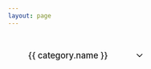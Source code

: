 ```yaml
---
layout: page
---
```


<script setup>
import { ref, onMounted } from 'vue'
import cardsData from './cards-data.json'

const categories = ref([])
const expandedCategories = ref({})

onMounted(() => {
  // 合并相同name的分类
  const mergedCategories = cardsData.categories.reduce((acc, curr) => {
    const existingCategory = acc.find(cat => cat.name === curr.name)
    if (existingCategory) {
      existingCategory.cards = [...existingCategory.cards, ...curr.cards]
    } else {
      acc.push({...curr})
    }
    return acc
  }, [])
  
  categories.value = mergedCategories
  // 初始化展开状态
  mergedCategories.forEach(category => {
    expandedCategories.value[category.name] = false
  })
})

// 新增：切换类别的展开/折叠状态
const toggleCategory = (categoryName) => {
  expandedCategories.value[categoryName] = !expandedCategories.value[categoryName]
}
</script>

<div class="cards-page">
  <div v-for="category in categories" 
       :key="category.id" 
       class="category-section">
    <div class="category-header" 
         @click="toggleCategory(category.name)"
         :class="{ 'expanded': expandedCategories[category.name] }">
      <h2 class="category-title">{{ category.name }}</h2>
      <span class="toggle-icon">
        <svg xmlns="http://www.w3.org/2000/svg" width="20" height="20" viewBox="0 0 24 24" fill="none" stroke="currentColor" stroke-width="2" stroke-linecap="round" stroke-linejoin="round">
          <polyline points="6 9 12 15 18 9"></polyline>
        </svg>
      </span>
    </div>
    <div class="cards-wrapper"
         :class="{ 'expanded': expandedCategories[category.name] }">
      <div class="cards-container">
        <a v-for="card in category.cards" 
           :key="card.id" 
           :href="card.link"
           class="card">
          <div class="card-image" v-if="card.image">
            <img :src="card.image" :alt="card.title">
          </div>
          <div class="card-content">
            <h3>{{ card.title }}</h3>
            <p>{{ card.description }}</p>
            <div class="card-tags" v-if="card.tags">
              <span v-for="tag in card.tags" 
                    :key="tag" 
                    class="tag">{{ tag }}</span>
            </div>
          </div>
        </a>
      </div>
    </div>
  </div>
</div>

<style>
.cards-page {
  padding: 20px;
}

html {
  overflow-y: scroll;
  margin-right: 0;
  scrollbar-gutter: stable;
}

html::-webkit-scrollbar {
  width: 8px;
  height: 8px;
}

html::-webkit-scrollbar-track {
  background: var(--vp-c-bg-soft);
  border-radius: 4px;
}

html::-webkit-scrollbar-thumb {
  background: var(--vp-c-brand-dimm);
  border-radius: 4px;
  transition: all 0.3s ease;
}

html::-webkit-scrollbar-thumb:hover {
  background: var(--vp-c-brand);
}

.dark html::-webkit-scrollbar-track {
  background: rgba(30, 30, 30, 0.6);
}

.dark html::-webkit-scrollbar-thumb {
  background: rgba(100, 100, 100, 0.4);
}

.dark html::-webkit-scrollbar-thumb:hover {
  background: rgba(100, 100, 100, 0.6);
}

.category-section {
  margin-bottom: 40px;
}

.category-header {
  display: flex;
  align-items: center;
  justify-content: space-between;
  cursor: pointer;
  padding: 12px 20px;
  border-radius: 8px;
  background: var(--vp-c-bg-soft);
  border: 1px solid var(--vp-c-divider);
  transition: all 0.3s ease;
  max-width: 25%;
  margin: 0;
}

.category-header:hover {
  background: var(--vp-c-bg-mute);
}

.category-header.expanded {
  background: var(--vp-c-brand-dimm);
}

.category-title {
  margin: 0;
  font-size: 1.2em;
  font-weight: 500;
}

.toggle-icon {
  transition: transform 0.3s ease;
}

.category-header.expanded .toggle-icon {
  transform: rotate(180deg);
}

.cards-wrapper {
  height: 0;
  opacity: 0;
  overflow: hidden;
  transform: translateY(-20px);
  transition: all 0.3s cubic-bezier(0.4, 0, 0.2, 1);
}

.cards-wrapper.expanded {
  height: auto;
  opacity: 1;
  margin-top: 16px;
  overflow: visible;
  width: 100%;
  transform: translateY(0);
}

.cards-wrapper.expanded .card {
  animation: cardFadeIn 0.4s ease forwards;
  opacity: 0;
}

@keyframes cardFadeIn {
  from {
    opacity: 0;
    transform: translateY(20px);
  }
  to {
    opacity: 1;
    transform: translateY(0);
  }
}

.cards-wrapper.expanded .card:nth-child(1) { animation-delay: 0.1s; }
.cards-wrapper.expanded .card:nth-child(2) { animation-delay: 0.2s; }
.cards-wrapper.expanded .card:nth-child(3) { animation-delay: 0.3s; }
.cards-wrapper.expanded .card:nth-child(n+4) { animation-delay: 0.4s; }

.cards-container {
  display: grid;
  grid-template-columns: repeat(auto-fill, minmax(240px, 1fr));
  gap: 16px;
}

.card {
  background: var(--vp-c-bg-soft);
  border: 1px solid var(--vp-c-divider);
  border-radius: 8px;
  overflow: hidden;
  transition: all 0.3s ease;
  text-decoration: none;
  display: block;
  height: 100%;
}

.card-image {
  width: 100%;
  height: 140px;
  overflow: hidden;
  position: relative;
}

.card-image img {
  width: 100%;
  height: 100%;
  object-fit: contain;
  padding: 10px;
}

.card:hover {
  transform: translateY(-5px);
  box-shadow: 0 5px 15px rgba(0, 0, 0, 0.1);
}

.dark .card {
  background: rgba(30, 30, 30, 0.8);
  border-color: rgba(255, 255, 255, 0.1);
}

.dark .card:hover {
  box-shadow: 0 5px 15px rgba(0, 0, 0, 0.3);
}

.card-content {
  padding: 16px;
}

.card h3 {
  margin: 0 0 8px 0;
  font-size: 1.1em;
  color: var(--vp-c-text-1);
}

.card p {
  margin: 0 0 12px 0;
  color: var(--vp-c-text-2);
  font-size: 0.9em;
}

.card-tags {
  margin-bottom: 0;
}

.tag {
  display: inline-block;
  padding: 2px 6px;
  margin-right: 6px;
  margin-bottom: 6px;
  background: var(--vp-c-brand-dimm);
  color: var(--vp-c-text-1);
  border-radius: 4px;
  font-size: 0.8em;
}

@media (max-width: 960px) {
  .category-header {
    max-width: 50%;
  }
}

@media (max-width: 640px) {
  .category-header {
    max-width: 80%;
  }
}

.dark .category-header {
  background: rgba(30, 30, 30, 0.6);
}

.dark .category-header:hover {
  background: rgba(40, 40, 40, 0.8);
}

.dark .category-header.expanded {
  background: var(--vp-c-brand-darker);
}
</style> 
